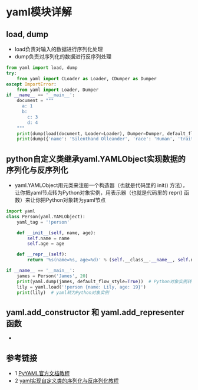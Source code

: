# yaml模块详解

## load, dump
* load负责对输入的数据进行序列化处理
* dump负责对序列化的数据进行反序列处理
```python
from yaml import load, dump
try:
    from yaml import CLoader as Loader, CDumper as Dumper
except ImportError:
    from yaml import Loader, Dumper
if __name__ == '__main__':
    document = """
      a: 1
      b:
        c: 3
        d: 4
    """
    print(dump(load(document, Loader=Loader), Dumper=Dumper, default_flow_style=True))
    print(dump({'name': 'Silenthand Olleander', 'race': 'Human', 'traits': ['ONE_HAND', 'ONE_EYE']}, Dumper=Dumper, default_flow_style=True))
```

## python自定义类继承yaml.YAMLObject实现数据的序列化与反序列化
* yaml.YAMLObject用元类来注册一个构造器（也就是代码里的 init() 方法），让你把yaml节点转为Python对象实例，用表示器（也就是代码里的 repr() 函数）来让你把Python对象转为yaml节点
```python
import yaml
class Person(yaml.YAMLObject):
    yaml_tag = '!person'

    def __init__(self, name, age):
        self.name = name
        self.age = age

    def __repr__(self):
        return '%s(name=%s, age=%d)' % (self.__class__.__name__, self.name, self.age)

if __name__ == '__main__':
    james = Person('James', 20)
    print(yaml.dump(james, default_flow_style=True))  # Python对象实例转为yaml
    lily = yaml.load('!person {name: Lily, age: 19}')
    print(lily)  # yaml转为Python对象实例
```


## yaml.add_constructor 和 yaml.add_representer函数
* 

## 参考链接
* 1 [PyYAML官方文档教程](https://pyyaml.org/wiki/PyYAMLDocumentation)
* 2 [yaml实现自定义类的序列化与反序列化教程](https://www.cnblogs.com/klb561/p/9326677.html)
